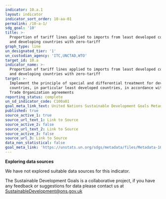 ```yaml
---
indicator: 10.a.1
layout: indicator
indicator_sort_order: 10-aa-01
permalink: /10-a-1/
sdg_goal: '10'
title: >-
  Proportion of tariff lines applied to imports from least developed countries
  and developing countries with zero-tariff
graph_type: line
un_designated_tier: '1'
un_custodian_agency: 'ITC,UNCTAD,WTO'
target_id: 10.a
indicator_name: >-
  Proportion of tariff lines applied to imports from least developed countries
  and developing countries with zero-tariff
target: >-
  Implement the principle of special and differential treatment for developing
  countries, in particular least developed countries, in accordance with World
  Trade Organization agreements
reporting_status: complete
un_sd_indicator_code: C100a01
goal_meta_link_text: United Nations Sustainable Development Goals Metadata (pdf 564kB)
published: true
source_active_1: true
source_url_text_1: Link to Source
source_active_2: false
source_url_text_2: Link to Source
source_active_3: false
source_url_3: Link to Source
data_non_statistical: false
goal_meta_link: 'https://unstats.un.org/sdgs/metadata/files/Metadata-10-0A-01.pdf'
---
```

**Exploring data sources**

We have not explored suitable data sources for this indicator. 

The Sustainable Development Goals is a collaborative project, if you have any feedback or suggestions for data please contact us at <SustainableDevelopment@ons.gov.uk>
